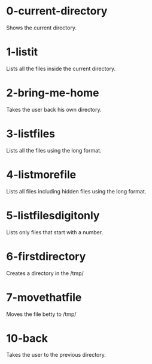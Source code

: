 # 0-current-directory
Shows the current directory.
# 1-listit 
Lists all the files inside the current directory.

# 2-bring-me-home
Takes the user back his own directory.

# 3-listfiles
Lists all the files using the long format.

# 4-listmorefile
Lists all files including hidden files using the long format.

# 5-listfilesdigitonly
Lists only files that start with a number.

# 6-firstdirectory
Creates a directory in the /tmp/

# 7-movethatfile
Moves the file betty to /tmp/

# 10-back
Takes the user to the previous directory.
